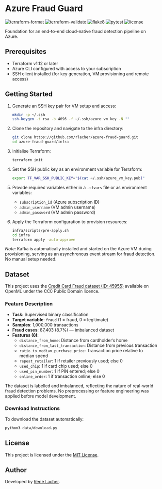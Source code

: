 # Azure Fraud Guard

<!-- Badges -->
[![terraform-format](https://img.shields.io/github/actions/workflow/status/rlacher/azure-fraud-guard/terraform-fmt.yaml?label=terraform-format&style=flat)](https://github.com/rlacher/azure-fraud-guard/actions/workflows/terraform-fmt.yaml)
[![terraform-validate](https://img.shields.io/github/actions/workflow/status/rlacher/azure-fraud-guard/terraform-validate.yaml?label=terraform-validate&style=flat)](https://github.com/rlacher/azure-fraud-guard/actions/workflows/terraform-validate.yaml)
[![flake8](https://img.shields.io/github/actions/workflow/status/rlacher/azure-fraud-guard/lint.yaml?label=flake8&style=flat)](https://github.com/rlacher/azure-fraud-guard/actions/workflows/lint.yaml)
[![pytest](https://img.shields.io/github/actions/workflow/status/rlacher/azure-fraud-guard/test.yaml?label=pytest&style=flat)](https://github.com/rlacher/azure-fraud-guard/actions/workflows/test.yaml)
[![license](https://img.shields.io/badge/license-MIT-lightgrey.svg)](https://spdx.org/licenses/MIT.html)

Foundation for an end-to-end cloud-native fraud detection pipeline on Azure.

## Prerequisites

- Terraform v1.12 or later
- Azure CLI configured with access to your subscription
- SSH client installed (for key generation, VM provisioning and remote access)

## Getting Started

1. Generate an SSH key pair for VM setup and access:

   ```bash
   mkdir -p ~/.ssh
   ssh-keygen -t rsa -b 4096 -f ~/.ssh/azure_vm_key -N ""
   ```

2. Clone the repository and navigate to the infra directory:

   ```bash
   git clone https://github.com/rlacher/azure-fraud-guard.git
   cd azure-fraud-guard/infra
   ```

3. Initialise Terraform:
   ```bash
   terraform init
   ```

4. Set the SSH public key as an environment variable for Terraform:

   ```bash
   export TF_VAR_SSH_PUBLIC_KEY="$(cat ~/.ssh/azure_vm_key.pub)"
   ```

5. Provide required variables either in a `.tfvars` file or as environment variables:

    - `subscription_id` (Azure subscription ID)
    - `admin_username` (VM admin username)
    - `admin_password` (VM admin password)

6. Apply the Terraform configuration to provision resources:

    ```bash
    infra/scripts/pre-apply.sh
    cd infra
    terraform apply -auto-approve
    ```

*Note:* Kafka is automatically installed and started on the Azure VM during provisioning, serving as an asynchronous event stream for fraud detection. No manual setup needed.

## Dataset

This project uses the [Credit Card Fraud dataset (ID: 45955)](https://www.openml.org/d/45955) available on OpenML under the CC0 Public Domain licence.

### Feature Description

- **Task**: Supervised binary classification
- **Target variable**: `fraud` (1 = fraud, 0 = legitimate)
- **Samples**: 1,000,000 transactions
- **Fraud cases**: 87,403 (8.7%) — imbalanced dataset
- **Features (8)**:
  - `distance_from_home`: Distance from cardholder’s home
  - `distance_from_last_transaction`: Distance from previous transaction
  - `ratio_to_median_purchase_price`: Transaction price relative to median spend
  - `repeat_retailer`: 1 if retailer previously used; else 0
  - `used_chip`: 1 if card chip used; else 0
  - `used_pin_number`: 1 if PIN entered; else 0
  - `online_order`: 1 if transaction online; else 0

The dataset is labelled and imbalanced, reflecting the nature of real-world fraud detection problems. No preprocessing or feature engineering was applied before model development.

### Download Instructions

To download the dataset automatically:

```bash
python3 data/download.py
```

<!-- Original Kaggle source: https://www.kaggle.com/datasets/dhanushnarayananr/credit-card-fraud -->

## License

This project is licensed under the [MIT License](LICENSE).

## Author

Developed by [René Lacher](https://github.com/rlacher).
